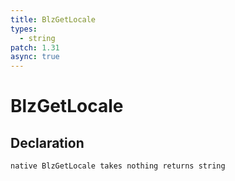 ```yaml
---
title: BlzGetLocale
types:
  - string
patch: 1.31
async: true
---
```


# BlzGetLocale

## Declaration

```
native BlzGetLocale takes nothing returns string
```